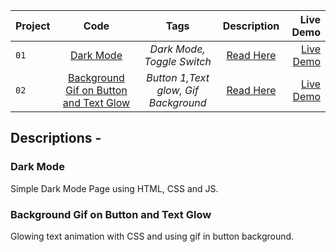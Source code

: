 | Project        | Code   |Tags | Description | Live Demo  |
| ------------- |:-------:| :---:|:---:|-----:|
| `01`  | [Dark Mode](https://github.com/bhavesh-chaudhari/1hr_MiniProjects-Components_HTML-CSS-JS/tree/main/Dark%20Mode) |*Dark Mode, Toggle Switch*|[Read Here](#dark-mode)|[Live Demo](https://bhavesh-chaudhari.github.io/1hr_MiniProjects-Components_HTML-CSS-JS/) |
| `02`  | [Background Gif on Button and Text Glow](https://github.com/bhavesh-chaudhari/1hr_MiniProjects-Components_HTML-CSS-JS/tree/main/Button%201) |*Button 1,Text glow, Gif Background*|[Read Here](#background-gif-on-button-and-text-glow)|[Live Demo](https://codepen.io/bhavesh_c/full/QWvbdrB) |



## Descriptions -

### Dark Mode
Simple Dark Mode Page using HTML, CSS and JS.
### Background Gif on Button and Text Glow
Glowing text animation with CSS and using gif in button background.
